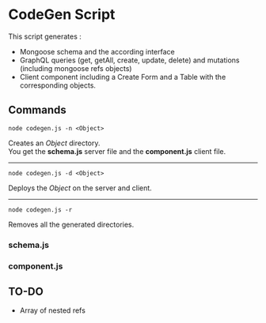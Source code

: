 # CodeGen Script

This script generates : 
- Mongoose schema and the according interface
- GraphQL queries (get, getAll, create, update, delete) and mutations (including mongoose refs objects)
- Client component including a Create Form and a Table with the corresponding objects.

## Commands

```
node codegen.js -n <Object>
```
Creates an *Object* directory.  
You get the **schema.js** server file and the **component.js** client file.
***
```
node codegen.js -d <Object>
```
Deploys the *Object* on the server and client.
***
```
node codegen.js -r
```
Removes all the generated directories.

### **schema.js**

### **component.js**

## TO-DO

- Array of nested refs